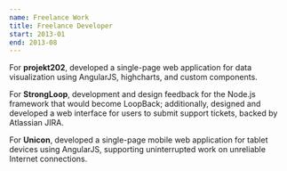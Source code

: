 ```yaml
---
name: Freelance Work
title: Freelance Developer
start: 2013-01
end: 2013-08
---
```


For **projekt202**, developed a single-page web application for data visualization using AngularJS, highcharts, and custom components.

For **StrongLoop**, development and design feedback for the Node.js framework that would become LoopBack; additionally, designed and developed a web interface for users to submit support tickets, backed by Atlassian JIRA.

For **Unicon**, developed a single-page mobile web application for tablet devices using AngularJS, supporting uninterrupted work on unreliable Internet connections.

